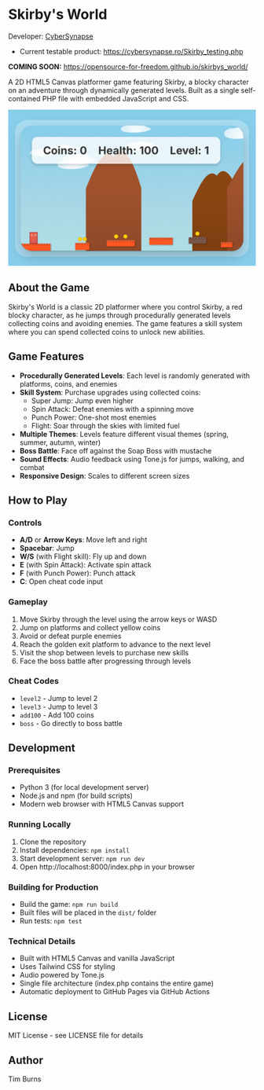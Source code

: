 # Skirby's World

Developer: [CyberSynapse](https://cybersynapse.ro/) 

- Current testable product: https://cybersynapse.ro/Skirby_testing.php

**COMING SOON:** https://opensource-for-freedom.github.io/skirbys_world/

A 2D HTML5 Canvas platformer game featuring Skirby, a blocky character on an adventure through dynamically generated levels. Built as a single self-contained PHP file with embedded JavaScript and CSS.

![Skirby's World Screenshot](IMG_2133.jpeg)

## About the Game

Skirby's World is a classic 2D platformer where you control Skirby, a red blocky character, as he jumps through procedurally generated levels collecting coins and avoiding enemies. The game features a skill system where you can spend collected coins to unlock new abilities.

## Game Features

- **Procedurally Generated Levels**: Each level is randomly generated with platforms, coins, and enemies
- **Skill System**: Purchase upgrades using collected coins:
  - Super Jump: Jump even higher
  - Spin Attack: Defeat enemies with a spinning move
  - Punch Power: One-shot most enemies  
  - Flight: Soar through the skies with limited fuel
- **Multiple Themes**: Levels feature different visual themes (spring, summer, autumn, winter)
- **Boss Battle**: Face off against the Soap Boss with mustache
- **Sound Effects**: Audio feedback using Tone.js for jumps, walking, and combat
- **Responsive Design**: Scales to different screen sizes

## How to Play

### Controls
- **A/D** or **Arrow Keys**: Move left and right
- **Spacebar**: Jump
- **W/S** (with Flight skill): Fly up and down
- **E** (with Spin Attack): Activate spin attack
- **F** (with Punch Power): Punch attack
- **C**: Open cheat code input

### Gameplay
1. Move Skirby through the level using the arrow keys or WASD
2. Jump on platforms and collect yellow coins
3. Avoid or defeat purple enemies
4. Reach the golden exit platform to advance to the next level
5. Visit the shop between levels to purchase new skills
6. Face the boss battle after progressing through levels

### Cheat Codes
- `level2` - Jump to level 2
- `level3` - Jump to level 3  
- `add100` - Add 100 coins
- `boss` - Go directly to boss battle

## Development

### Prerequisites
- Python 3 (for local development server)
- Node.js and npm (for build scripts)
- Modern web browser with HTML5 Canvas support

### Running Locally
1. Clone the repository
2. Install dependencies: `npm install`
3. Start development server: `npm run dev`
4. Open http://localhost:8000/index.php in your browser

### Building for Production
- Build the game: `npm run build`
- Built files will be placed in the `dist/` folder
- Run tests: `npm test`

### Technical Details
- Built with HTML5 Canvas and vanilla JavaScript
- Uses Tailwind CSS for styling
- Audio powered by Tone.js
- Single file architecture (index.php contains the entire game)
- Automatic deployment to GitHub Pages via GitHub Actions

## License

MIT License - see LICENSE file for details

## Author

Tim Burns
